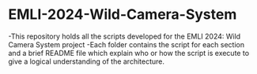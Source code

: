 # EMLI-2024-Wild-Camera-System
-This repository holds all the scripts developed for the  EMLI 2024: Wild Camera System project
-Each folder contains the script for each section and a brief README file which explain who or how the script is execute to give a logical understanding of the architecture.